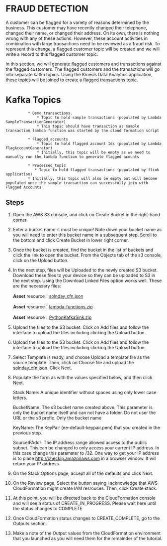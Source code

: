 # FRAUD DETECTION

A customer can be flagged for a variety of reasons determined by the business. This customer may have recently changed their telephone, changed their name, or changed their address. On its own, there is nothing wrong with any of these actions. However, these account activities in combination with large transactions need to be reviewed as a fraud risk. To represent this change, a flagged customer topic will be created and we will write a record to this flagged customer topic. 

In this section, we will generate flagged customers and transactions against the flagged customers. The flagged customers and the transactions will go into separate kafka topics. Using the Kinesis Data Analytics application, these topics will be joined to create a flagged transactions topic.

# Kafka Topics

              * Demo_transactions.
                  * Topic to hold sample transactions (populated by Lambda SampleTransactionGenerator)
                  * This topic should have transaction as sample transaction lambda function was started by the cloud formation script
          
              * Flagged_accounts
                  * Topic to hold flagged account Ids (populated by Lambda FlagAccountGenerator)
                  * Initially, this topic will be empty as we need to manually run the lambda function to generate flagged acounts
          
              * Processed_topic
                 * Topic to hold flagged transactions (populated by flink application)
              * Initially, this topic will also be empty but will become populated once the sample transaction can successfully join with Flagged Accounts







## Steps
1. Open the AWS S3 console, and click on Create Bucket in the right-hand corner.

2. Enter a bucket name-it must be unique! Note down your bucket name as you will need to enter this bucket name in a subsequent step. Scroll to the bottom and click Create Bucket in lower right corner.

3. Once the bucket is created, find the bucket in the list of buckets and click the link to open the bucket. From the Objects tab of the s3 console, click on the Upload button.

4. In the next step, files will be Uploaded to the newly created S3 bucket. Download these files to your device so they can be uploaded to S3 in the next step. Using the Download Linked Files option works well. These are the necessary files:

    **Asset** resource：[solnday_cfn.json](solnday_cfn.json)

    **Asset** resource：[lambda-functions.zip](lambda-functions.zip)

    **Asset** resource：[PythonKafkaSink.zip](lPythonKafkaSink.zip)

5. Upload the files to the S3 bucket. Click on Add files and follow the interface to upload the files including clicking the Upload button.
6. Upload the files to the S3 bucket. Click on Add files and follow the interface to upload the files including clicking the Upload button.
7. Select Template is ready, and choose Upload a template file as the source template. Then, click on Choose file and upload the [solnday_cfn.json](solnday_cfn.json). Click Next.
8. Populate the form as with the values specified below, and then click Next.



   Stack Name:  A unique identifier without spaces using only lower case letters.

   BucketName:  The s3 bucket name created above. This parameter is only the bucket name itself and can not have a folder. Do not user the URL or the s3 prefix. Only the bucket name

   KeyName:  The KeyPair (ee-default-keypair.pem) that you created in the previous step.

   SourceIPAddr:  The IP address range allowed access to the public subnet. This can be changed to only access your current IP address. In this case change this paramater to /32. One way to get your IP address is to place http://checkip.amazonaws.com in a browser window. It will return your IP address.

9. On the Stack Options page, accept all of the defaults and click Next.

10. On the Review page, Select the button saying I acknowledge that AWS CloudFormation might create IAM resrouces. Then, click Create stack.

11. At this point, you will be directed back to the CloudFormation console and will see a status of CREATE_IN_PROGRESS. Please wait here until the status changes to COMPLETE

12. Once CloudFormation status changes to CREATE_COMPLETE, go to the Outputs section.

13. Make a note of the Output values from the CloudFormation environment that you launched as you will need them for the remainder of the tutorial.




